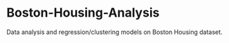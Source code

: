 # Boston-Housing-Analysis
Data analysis and regression/clustering models on Boston Housing dataset.
